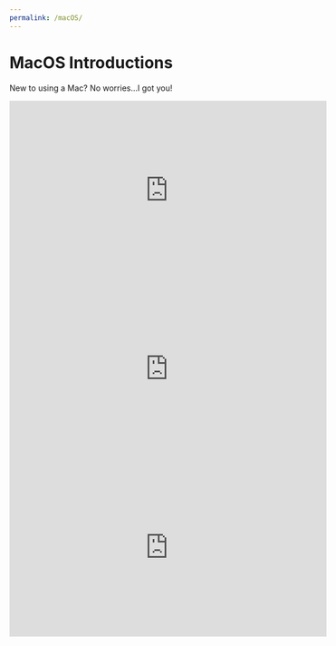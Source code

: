 ```yaml
---
permalink: /macOS/
---
```

# MacOS Introductions

New to using a Mac? No worries...I got you!

<iframe width="560" height="315" src="https://www.youtube.com/embed/RqTdHP6uoWc" frameborder="0" allow="accelerometer; autoplay; encrypted-media; gyroscope; picture-in-picture" allowfullscreen></iframe>

<iframe width="560" height="315" src="https://www.youtube.com/embed/9cnEflgbv34" frameborder="0" allow="accelerometer; autoplay; encrypted-media; gyroscope; picture-in-picture" allowfullscreen></iframe>

<iframe width="560" height="315" src="https://www.youtube.com/embed/i0towD3wnN8" frameborder="0" allow="accelerometer; autoplay; encrypted-media; gyroscope; picture-in-picture" allowfullscreen></iframe>



